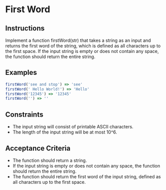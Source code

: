 # First Word

## Instructions

Implement a function firstWord(str) that takes a string as an input and returns the first word of the string, which is defined as all characters up to the first space. If the input string is empty or does not contain any space, the function should return the entire string.

## Examples

```javascript
firstWord('see and stop') => 'see'
firstWord(' Hello World!') => 'Hello'
firstWord('12345') => '12345'
firstWord('') => ''
```

## Constraints

- The input string will consist of printable ASCII characters.
- The length of the input string will be at most 10^6.

## Acceptance Criteria

- The function should return a string.
- If the input string is empty or does not contain any space, the function should return the entire string.
- The function should return the first word of the input string, defined as all characters up to the first space.
